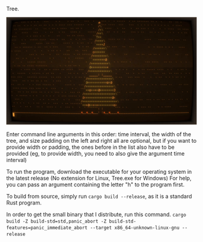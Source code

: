 Tree.

![A christmas tree in the terminal cool-retro-term](media/tree.gif)

Enter command line arguments in this order: time interval, the width of the tree, and size padding on the left and right
all are optional, but if you want to provide width or padding, the ones before in the list also have to be provided
(eg, to provide width, you need to also give the argument time interval)

To run the program, download the executable for your operating system in the latest release (No extension for Linux, Tree.exe for Windows)
For help, you can pass an argument containing the letter "h" to the program first.

To build from source, simply run `cargo build --release`, as it is a standard Rust program.

In order to get the small binary that I distribute, run this command.
`cargo build -Z build-std=std,panic_abort -Z build-std-features=panic_immediate_abort --target x86_64-unknown-linux-gnu --release`
